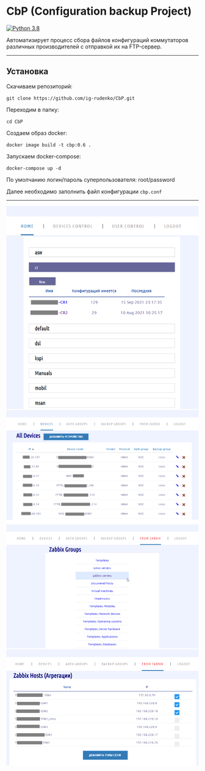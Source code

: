 # CbP (Configuration backup Project)

[![Python 3.8](https://img.shields.io/badge/python-3.8-blue.svg)](https://www.python.org/downloads/release/python-380/)

Автоматизирует процесс сбора файлов конфигураций коммутаторов 
различных производителей с отправкой их на FTP-сервер.

---

## Установка

Скачиваем репозиторий:

    git clone https://github.com/ig-rudenko/CbP.git

Переходим в папку:

    cd CbP

Создаем образ docker:

    docker image build -t cbp:0.6 .

Запускаем docker-compose:

    docker-compose up -d

По умолчанию логин/пароль суперпользователя: root/password

Далее необходимо заполнить файл конфигурации `cbp.conf`

---

![img.png](static/img/img.png)
![img.png](static/img/img2.png)
![img.png](static/img/img3.png)
![img.png](static/img/img4.png)